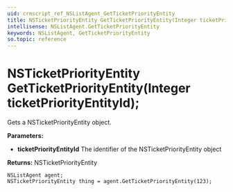 ```yaml
---
uid: crmscript_ref_NSListAgent_GetTicketPriorityEntity
title: NSTicketPriorityEntity GetTicketPriorityEntity(Integer ticketPriorityEntityId);
intellisense: NSListAgent.GetTicketPriorityEntity
keywords: NSListAgent, GetTicketPriorityEntity
so.topic: reference
---
```


# NSTicketPriorityEntity GetTicketPriorityEntity(Integer ticketPriorityEntityId);

Gets a NSTicketPriorityEntity object.

**Parameters:**
 - **ticketPriorityEntityId** The identifier of the NSTicketPriorityEntity object

**Returns:** NSTicketPriorityEntity

```crmscript
NSListAgent agent;
NSTicketPriorityEntity thing = agent.GetTicketPriorityEntity(123);
```

